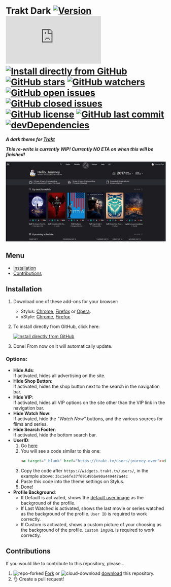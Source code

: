 # Trakt Dark [![Version][version]][1] [![Size][size]][1] [![Install directly from GitHub][install]][2] [![GitHub stars][stars]][3] [![GitHub watchers][watchers]][4] [![GitHub open issues][open issues]][5] [![GitHub closed issues][closed issues]][5] [![GitHub license][license]][6] [![GitHub last commit][last commit]][7] [![devDependencies][devdependencies]][8]

**_A dark theme for [Trakt]_**

**_This re-write is currently WIP! Currently NO ETA on when this will be finished!_**

![Preview]

## Menu

- [Installation]
- [Contributions]

## Installation

1. Download one of these add-ons for your browser:
   - Stylus: [Chrome][stychrome], [Firefox][styfirefox] or [Opera][styopera].
   - xStyle: [Chrome][xstychrome], [Firefox][xstyfirefox].
2. To install directly from GitHub, click here:

   [![Install directly from GitHub][Trakt Dark]][2]

3. Done! From now on it will automatically update.

### Options:

- **Hide Ads**:</br>
   If activated, hides all advertising on the site.
- **Hide Shop Button**:</br>
   If activated, hides the shop button next to the search in the navigation bar.
- **Hide VIP**:</br>
   If activated, hides all VIP options on the site other than the VIP link in the navigation bar.
- **Hide Watch Now**:</br>
   If activated, hide the _"Watch Now"_ buttons, and the various sources for films and series.
- **Hide Search Footer**:</br>
   If activated, hide the bottom search bar.
- **UserID**:</br>
  1. Go [here][13]
  2. You will see a code similar to this one:
     ```html
     <a target="_blank" href="https://trakt.tv/users/journey-over"><img width="500" height="40" alt="Journey Over" src="https://widgets.trakt.tv/users/3bc1e6fe37f69149bbe90a449447a44c/watched/thin@2x.jpg" /></a>
     ```
  3. Copy the code after `https://widgets.trakt.tv/users/`, in the example above: `3bc1e6fe37f69149bbe90a449447a44c`
  4. Paste this code into the theme settings on Stylus.
  5. Done!
- **Profile Background**:</br>
  - If Default is activated, shows the [default user image][14] as the background of the profile.
  - If Last Watched is activated, shows the last movie or series watched as the background of the profile. `User ID` is required to work correctly.
  - If Custom is activated, shows a custom picture of your choosing as the background of the profile. `Custom imgURL` is required to work correctly.

## Contributions

If you would like to contribute to this repository, please...

1. ![repo-forked][9] [Fork][10] or ![cloud-download][11] [download][12] this repository.
2. 👌 Create a pull request!

<!-- BADGES -->
[version]: https://flat.badgen.net/github/release/StylusThemes/Trakt-Dark
[1]: #
[size]: https://flat.badgen.net/badgesize/normal/StylusThemes/Trakt-Dark/master/style.user.css
[install]: https://flat.badgen.net/badge/install%20directly%20from/GitHub/00ADAD "WIP!"
[2]: https://rebrand.ly/InstallTrakt-Dark
[stars]: https://flat.badgen.net/github/stars/StylusThemes/Trakt-Dark
[3]: https://github.com/StylusThemes/Trakt-Dark/stargazers
[watchers]: https://flat.badgen.net/github/watchers/StylusThemes/Trakt-Dark
[4]: https://github.com/StylusThemes/Trakt-Dark/watchers
[open issues]: https://flat.badgen.net/github/open-issues/StylusThemes/Trakt-Dark
[closed issues]: https://flat.badgen.net/github/closed-issues/StylusThemes/Trakt-Dark
[5]: https://github.com/StylusThemes/Trakt-Dark/issues
[license]: https://flat.badgen.net/github/license/StylusThemes/Trakt-Dark
[6]: https://creativecommons.org/licenses/by-sa/4.0/
[last commit]: https://flat.badgen.net/github/last-commit/StylusThemes/Trakt-Dark
[7]: https://github.com/StylusThemes/Trakt-Dark/commits/master
[devdependencies]: https://flat.badgen.net/david/dev/StylusThemes/Trakt-Dark
[8]: https://david-dm.org/StylusThemes/Trakt-Dark?type=dev
[badges]: https://flat.badgen.net/badge/amount%20of%20badges/12/orange

<!-- Trakt LINK -->
[Trakt]: https://trakt.tv

<!-- PREVIEW -->
[Preview]: ./images/screenshots/Oldtrakt-after.png?raw=true

<!-- MENU -->
[Installation]: README.md#installation
[Contributions]: README.md#Contributions

<!-- CONTRIBUTIONS -->
[9]: https://user-images.githubusercontent.com/136959/42383736-c4cb0db8-80fd-11e8-91ca-12bae108bccc.png
[10]: https://github.com/StylusThemes/Trakt-Dark/fork
[11]: https://user-images.githubusercontent.com/136959/42401932-9ee9cae0-813d-11e8-8691-16e29a85d3b9.png
[12]: https://github.com/StylusThemes/Trakt-Dark/releases

<!-- STYLUS DOWNLOADS -->
[STYChrome]: https://chrome.google.com/webstore/detail/stylus/clngdbkpkpeebahjckkjfobafhncgmne
[STYFirefox]: https://addons.mozilla.org/firefox/addon/styl-us/
[STYOpera]: https://addons.opera.com/extensions/details/stylus/

<!-- XSTYLE DOWNLOADS -->
[XSTYChrome]: https://chrome.google.com/webstore/detail/xstyle/hncgkmhphmncjohllpoleelnibpmccpj
[XSTYFirefox]: https://addons.mozilla.org/firefox/addon/xstyle/

<!-- INSTALL Trakt Dark BADGE -->
[Trakt Dark]: https://flat.badgen.net/badge/Trakt%20Dark/install/00ADAD "WIP!"

<!-- HOW TO LINK -->
[13]: https://trakt.tv/widgets/watched

<!-- PROFILE DEFAULT IMAGE -->
[14]: https://trakt.tv/assets/users/bg-388ebd4e59030af56fcac6b9ec383ee6.jpg
